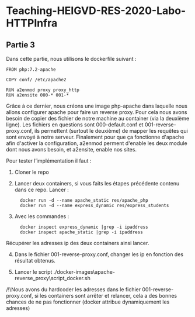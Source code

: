 
# Teaching-HEIGVD-RES-2020-Labo-HTTPInfra

## Partie 3

Dans cette partie, nous utilisons le dockerfile suivant  :

    FROM php:7.2-apache
    
    COPY conf/ /etc/apache2
    
    RUN a2enmod proxy proxy_http
    RUN a2ensite 000-* 001-*

Grâce à ce dernier, nous créons une image php-apache dans laquelle nous allons configurer apache pour faire un reverse proxy. Pour cela nous avons besoin de copier des fichier de notre machine au container (via la deuxième ligne). Les fichiers en questions sont 000-default.conf et 001-reverse-proxy.conf, ils permettent (surtout le deuxième) de mapper les requêtes qui sont envoyé à notre serveur.
Finalement pour que ça fonctionne d'apache afin d'activer la configuration, a2enmod perment d'enable les deux module dont nous avons besoin, et a2ensite, enable nos sites.

Pour tester l’implémentation il faut :
1)	Cloner le repo
2)  Lancer deux containers, si vous faits les étapes précédente contenu dans ce repo. Lancer :

          docker run -d --name apache_static res/apache_php
          docker run -d --name express_dynamic res/express_students

3)	Avec les commandes :

          docker inspect express_dynamic |grep -i ipaddress
          docker inspect apache_static |grep -i ipaddress
          
Récupérer les adresses ip des deux containers ainsi lancer.

4)  Dans le fichier 001-reverse-proxy.conf, changer les ip en fonction des résultat obtenus.

5)  Lancer le script  ./docker-images\apache-reverse_proxy\script_docker.sh


/!\Nous avons du hardcoder les adresses dans le fichier 001-reverse-proxy.conf, si les containers sont arrêter et relancer, cela a des bonnes chances de ne pas fonctionner (docker attribue dynamiquement les adresses)
